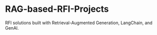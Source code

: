 # RAG-based-RFI-Projects
RFI solutions built with Retrieval-Augmented Generation, LangChain, and GenAI.
